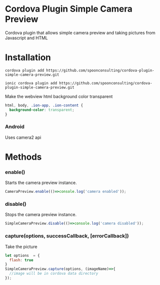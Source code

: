 Cordova Plugin Simple Camera Preview
====================

Cordova plugin that allows simple camera preview and taking pictures from Javascript and HTML


# Installation

```
cordova plugin add https://github.com/spoonconsulting/cordova-plugin-simple-camera-preview.git

ionic cordova plugin add https://github.com/spoonconsulting/cordova-plugin-simple-camera-preview.git

```

Make the webview html background color transparent
```css
html, body, .ion-app, .ion-content {
  background-color: transparent;
}
```


### Android
Uses camera2 api


# Methods

### enable()

Starts the camera preview instance.
<br>

```javascript
CameraPreview.enable(()=>console.log('camera enabled'));
```

### disable()

<info>Stops the camera preview instance.</info><br/>

```javascript
SimpleCameraPreview.disable(()=>console.log('camera disabled'));
```

### capture(options, successCallback, [errorCallback])

<info>Take the picture</info>

```javascript
let options  = {
  flash: true
}
SimpleCameraPreview.capture(options, (imageName)=>{
  //image will be in cordova data directory
});

```
